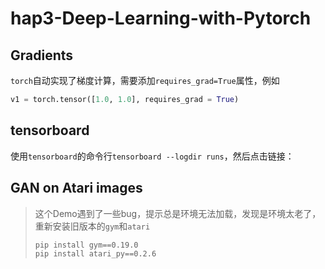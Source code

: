 # hap3-Deep-Learning-with-Pytorch

## Gradients

`torch`自动实现了梯度计算，需要添加`requires_grad=True`属性，例如

```python
v1 = torch.tensor([1.0, 1.0], requires_grad = True)
```

## tensorboard

使用`tensorboard`的命令行`tensorboard --logdir runs`，然后点击链接：

## GAN on Atari images

>  这个Demo遇到了一些bug，提示总是环境无法加载，发现是环境太老了，重新安装旧版本的`gym`和`atari`
>
>  ```shell
>  pip install gym==0.19.0
>  pip install atari_py==0.2.6
>  ```







